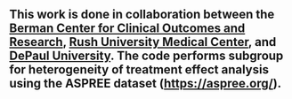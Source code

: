 ## This work is done in collaboration between the [Berman Center for Clinical Outcomes and Research](https://nam10.safelinks.protection.outlook.com/?url=https%3A%2F%2Fwww.hhrinstitute.org%2Four-research%2Fberman-center-for-clinical-outcomes-and-research%2F&data=05%7C02%7CGTZIMAS%40depaul.edu%7C42536921aa5c42fdc4ee08dc63baeedf%7C750d3a3f1f464da28a647605e75ea2f9%7C0%7C0%7C638494901717300845%7CUnknown%7CTWFpbGZsb3d8eyJWIjoiMC4wLjAwMDAiLCJQIjoiV2luMzIiLCJBTiI6Ik1haWwiLCJXVCI6Mn0%3D%7C0%7C%7C%7C&sdata=n%2BLLD3%2FXqlMaVbBfzsH9xvJhIkvl5j5zN3DOyg5stGg%3D&reserved=0), [Rush University Medical Center](https://www.rush.edu/), and [DePaul University](https://www.depaul.edu/Pages/default.aspx). The code performs subgroup for heterogeneity of treatment effect analysis using the ASPREE dataset (https://aspree.org/).
